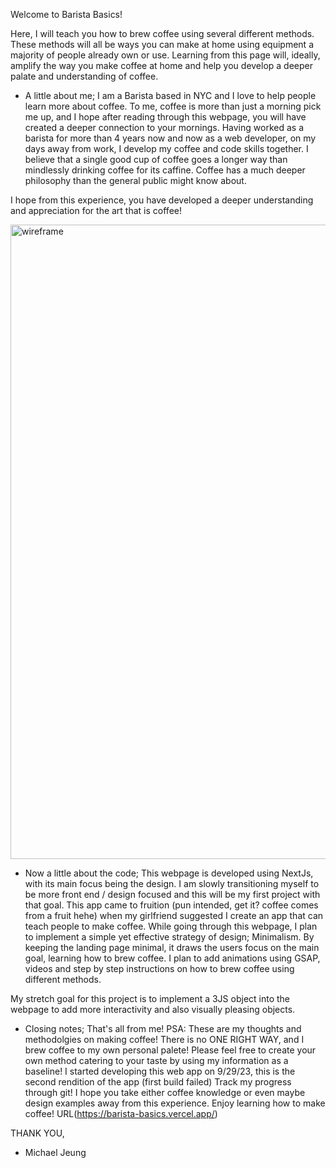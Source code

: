 Welcome to Barista Basics!

Here, I will teach you how to brew coffee using several different methods.
These methods will all be ways you can make at home using equipment a majority of people already own or use.
Learning from this page will, ideally, amplify the way you make coffee at home and help you develop a deeper palate and understanding of coffee.

- A little about me;
I am a Barista based in NYC and I love to help people learn more about coffee. 
To me, coffee is more than just a morning pick me up, and I hope after reading through this webpage, you will have created a deeper connection to your mornings.
Having worked as a barista for more than 4 years now and now as a web developer, on my days away from work, I develop my coffee and code skills together.
I believe that a single good cup of coffee goes a longer way than mindlessly drinking coffee for its caffine.
Coffee has a much deeper philosophy than the general public might know about.

I hope from this experience, you have developed a deeper understanding and appreciation for the art that is coffee!

<img width="1015" alt="wireframe" src="https://github.com/mdbj12/Barista-Basics/assets/84149349/6f66254c-0c79-41dd-bd31-e0f72cd92101">


- Now a little about the code;
This webpage is developed using NextJs, with its main focus being the design.
I am slowly transitioning myself to be more front end / design focused and this will be my first project with that goal.
This app came to fruition (pun intended, get it? coffee comes from a fruit hehe) when my girlfriend suggested I create an app that can teach people to make coffee.
While going through this webpage, I plan to implement a simple yet effective strategy of design; Minimalism.
By keeping the landing page minimal, it draws the users focus on the main goal, learning how to brew coffee.
I plan to add animations using GSAP, videos and step by step instructions on how to brew coffee using different methods.

My stretch goal for this project is to implement a 3JS object into the webpage to add more interactivity and also visually pleasing objects.

- Closing notes;
That's all from me!
PSA: These are my thoughts and methodolgies on making coffee! There is no ONE RIGHT WAY, and I brew coffee to my own personal palete! Please feel free to create your own method catering to your taste by using my information as a baseline!
I started developing this web app on 9/29/23, this is the second rendition of the app (first build failed)
Track my progress through git!
I hope you take either coffee knowledge or even maybe design examples away from this experience.
Enjoy learning how to make coffee!
URL(https://barista-basics.vercel.app/)

THANK YOU,

- Michael Jeung
